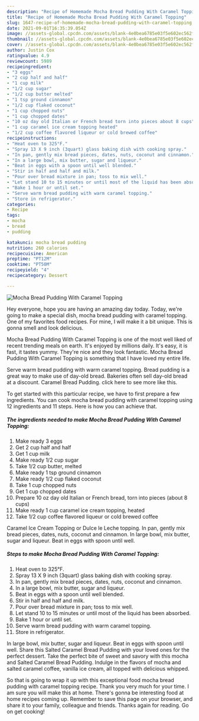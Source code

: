 ```yaml
---
description: "Recipe of Homemade Mocha Bread Pudding With Caramel Topping"
title: "Recipe of Homemade Mocha Bread Pudding With Caramel Topping"
slug: 1647-recipe-of-homemade-mocha-bread-pudding-with-caramel-topping
date: 2021-09-01T16:35:39.054Z
image: //assets-global.cpcdn.com/assets/blank-4e0bea6785e03f5e602ec562f230caae08da540cada707380b4fe1bbebba43da.png
thumbnail: //assets-global.cpcdn.com/assets/blank-4e0bea6785e03f5e602ec562f230caae08da540cada707380b4fe1bbebba43da.png
cover: //assets-global.cpcdn.com/assets/blank-4e0bea6785e03f5e602ec562f230caae08da540cada707380b4fe1bbebba43da.png
author: Justin Cox
ratingvalue: 4.9
reviewcount: 5989
recipeingredient:
- "3 eggs"
- "2 cup half and half"
- "1 cup milk"
- "1/2 cup sugar"
- "1/2 cup butter melted"
- "1 tsp ground cinnamon"
- "1/2 cup flaked coconut"
- "1 cup chopped nuts"
- "1 cup chopped dates"
- "10 oz day old Italian or French bread torn into pieces about 8 cups"
- "1 cup caramel ice cream topping heated"
- "1/2 cup coffee flavored liqueur or cold brewed coffee"
recipeinstructions:
- "Heat oven to 325°F."
- "Spray 13 X 9 inch (3quart) glass baking dish with cooking spray."
- "In pan, gently mix bread pieces, dates, nuts, coconut and cinnamon."
- "In a large bowl, mix butter, sugar and liqueur."
- "Beat in eggs with a spoon until well blended."
- "Stir in half and half and milk."
- "Pour over bread mixture in pan; toss to mix well."
- "Let stand 10 to 15 minutes or until most of the liquid has been absorbed."
- "Bake 1 hour or until set."
- "Serve warm bread pudding with warm caramel topping."
- "Store in refrigerator."
categories:
- Recipe
tags:
- mocha
- bread
- pudding

katakunci: mocha bread pudding 
nutrition: 260 calories
recipecuisine: American
preptime: "PT12M"
cooktime: "PT50M"
recipeyield: "4"
recipecategory: Dessert

---
```



![Mocha Bread Pudding With Caramel Topping](//assets-global.cpcdn.com/assets/blank-4e0bea6785e03f5e602ec562f230caae08da540cada707380b4fe1bbebba43da.png)

Hey everyone, hope you are having an amazing day today. Today, we're going to make a special dish, mocha bread pudding with caramel topping. One of my favorites food recipes. For mine, I will make it a bit unique. This is gonna smell and look delicious.

Mocha Bread Pudding With Caramel Topping is one of the most well liked of recent trending meals on earth. It's enjoyed by millions daily. It's easy, it is fast, it tastes yummy. They're nice and they look fantastic. Mocha Bread Pudding With Caramel Topping is something that I have loved my entire life.

Serve warm bread pudding with warm caramel topping. Bread pudding is a great way to make use of day-old bread. Bakeries often sell day-old bread at a discount. Caramel Bread Pudding. click here to see more like this.


To get started with this particular recipe, we have to first prepare a few ingredients. You can cook mocha bread pudding with caramel topping using 12 ingredients and 11 steps. Here is how you can achieve that.

<!--inarticleads1-->

##### The ingredients needed to make Mocha Bread Pudding With Caramel Topping:

1. Make ready 3 eggs
1. Get 2 cup half and half
1. Get 1 cup milk
1. Make ready 1/2 cup sugar
1. Take 1/2 cup butter, melted
1. Make ready 1 tsp ground cinnamon
1. Make ready 1/2 cup flaked coconut
1. Take 1 cup chopped nuts
1. Get 1 cup chopped dates
1. Prepare 10 oz day old Italian or French bread, torn into pieces (about 8 cups)
1. Make ready 1 cup caramel ice cream topping, heated
1. Take 1/2 cup coffee flavored liqueur or cold brewed coffee


Caramel Ice Cream Topping or Dulce le Leche topping. In pan, gently mix bread pieces, dates, nuts, coconut and cinnamon. In large bowl, mix butter, sugar and liqueur. Beat in eggs with spoon until well. 

<!--inarticleads2-->

##### Steps to make Mocha Bread Pudding With Caramel Topping:

1. Heat oven to 325°F.
1. Spray 13 X 9 inch (3quart) glass baking dish with cooking spray.
1. In pan, gently mix bread pieces, dates, nuts, coconut and cinnamon.
1. In a large bowl, mix butter, sugar and liqueur.
1. Beat in eggs with a spoon until well blended.
1. Stir in half and half and milk.
1. Pour over bread mixture in pan; toss to mix well.
1. Let stand 10 to 15 minutes or until most of the liquid has been absorbed.
1. Bake 1 hour or until set.
1. Serve warm bread pudding with warm caramel topping.
1. Store in refrigerator.


In large bowl, mix butter, sugar and liqueur. Beat in eggs with spoon until well. Share this Salted Caramel Bread Pudding with your loved ones for the perfect dessert. Take the perfect bite of sweet and savory with this mocha and Salted Caramel Bread Pudding. Indulge in the flavors of mocha and salted caramel coffee, vanilla ice cream, all topped with delicious whipped. 

So that is going to wrap it up with this exceptional food mocha bread pudding with caramel topping recipe. Thank you very much for your time. I am sure you will make this at home. There's gonna be interesting food at home recipes coming up. Remember to save this page on your browser, and share it to your family, colleague and friends. Thanks again for reading. Go on get cooking!
